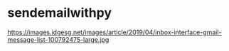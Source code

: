 # sendemailwithpy

https://images.idgesg.net/images/article/2019/04/inbox-interface-gmail-message-list-100792475-large.jpg
